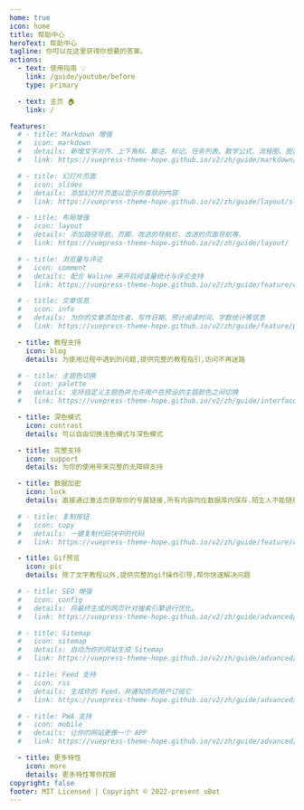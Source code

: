 ```yaml
---
home: true
icon: home
title: 帮助中心
heroText: 帮助中心
tagline: 你可以在这里获得你想要的答案。
actions:
  - text: 使用指南 💡
    link: /guide/youtube/before
    type: primary

  - text: 主页 🏠
    link: /

features:
  # - title: Markdown 增强
  #   icon: markdown
  #   details: 新增文字对齐、上下角标、脚注、标记、任务列表、数学公式、流程图、图表与幻灯片支持
  #   link: https://vuepress-theme-hope.github.io/v2/zh/guide/markdown/

  # - title: 幻灯片页面
  #   icon: slides
  #   details: 添加幻灯片页面以显示你喜欢的内容
  #   link: https://vuepress-theme-hope.github.io/v2/zh/guide/layout/slides

  # - title: 布局增强
  #   icon: layout
  #   details: 添加路径导航、页脚、改进的导航栏、改进的页面导航等。
  #   link: https://vuepress-theme-hope.github.io/v2/zh/guide/layout/

  # - title: 浏览量与评论
  #   icon: comment
  #   details: 配合 Waline 来开启阅读量统计与评论支持
  #   link: https://vuepress-theme-hope.github.io/v2/zh/guide/feature/comment.html

  # - title: 文章信息
  #   icon: info
  #   details: 为你的文章添加作者、写作日期、预计阅读时间、字数统计等信息
  #   link: https://vuepress-theme-hope.github.io/v2/zh/guide/feature/page-info.html

  - title: 教程支持
    icon: blog
    details: 为使用过程中遇到的问题,提供完整的教程指引,访问不再迷路

  # - title: 主题色切换
  #   icon: palette
  #   details: 支持自定义主题色并允许用户在预设的主题颜色之间切换
  #   link: https://vuepress-theme-hope.github.io/v2/zh/guide/interface/theme-color.html

  - title: 深色模式
    icon: contrast
    details: 可以自由切换浅色模式与深色模式

  - title: 完整支持
    icon: support
    details: 为你的使用带来完整的无障碍支持

  - title: 数据加密
    icon: lock
    details: 直接通过激活页获取你的专属链接,所有内容均在数据库内保存.陌生人不能随意访问它们

  # - title: 复制按钮
  #   icon: copy
  #   details: 一键复制代码块中的代码
  #   link: https://vuepress-theme-hope.github.io/v2/zh/guide/feature/copy-code.html

  - title: Gif预览
    icon: pic
    details: 除了文字教程以外,提供完整的gif操作引导,帮你快速解决问题

  # - title: SEO 增强
  #   icon: config
  #   details: 将最终生成的网页针对搜索引擎进行优化。
  #   link: https://vuepress-theme-hope.github.io/v2/zh/guide/advanced/seo.html

  # - title: Sitemap
  #   icon: sitemap
  #   details: 自动为你的网站生成 Sitemap
  #   link: https://vuepress-theme-hope.github.io/v2/zh/guide/advanced/sitemap.html

  # - title: Feed 支持
  #   icon: rss
  #   details: 生成你的 Feed，并通知你的用户订阅它
  #   link: https://vuepress-theme-hope.github.io/v2/zh/guide/advanced/feed.html

  # - title: PWA 支持
  #   icon: mobile
  #   details: 让你的网站更像一个 APP
  #   link: https://vuepress-theme-hope.github.io/v2/zh/guide/advanced/pwa.html

  - title: 更多特性
    icon: more
    details: 更多特性等你挖掘
copyright: false
footer: MIT Licensed | Copyright © 2022-present uBot
---
```


